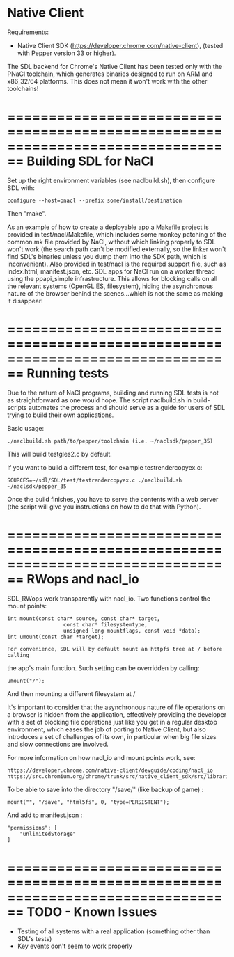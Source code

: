 Native Client
================================================================================

Requirements:

* Native Client SDK (https://developer.chrome.com/native-client),
  (tested with Pepper version 33 or higher).

The SDL backend for Chrome's Native Client has been tested only with the PNaCl
toolchain, which generates binaries designed to run on ARM and x86_32/64
platforms. This does not mean it won't work with the other toolchains!

================================================================================
Building SDL for NaCl
================================================================================

Set up the right environment variables (see naclbuild.sh), then configure SDL with:

    configure --host=pnacl --prefix some/install/destination

Then "make".

As an example of how to create a deployable app a Makefile project is provided
in test/nacl/Makefile, which includes some monkey patching of the common.mk file
provided by NaCl, without which linking properly to SDL won't work (the search
path can't be modified externally, so the linker won't find SDL's binaries unless
you dump them into the SDK path, which is inconvenient).
Also provided in test/nacl is the required support file, such as index.html,
manifest.json, etc.
SDL apps for NaCl run on a worker thread using the ppapi_simple infrastructure.
This allows for blocking calls on all the relevant systems (OpenGL ES, filesystem),
hiding the asynchronous nature of the browser behind the scenes...which is not the
same as making it disappear!


================================================================================
Running tests
================================================================================

Due to the nature of NaCl programs, building and running SDL tests is not as
straightforward as one would hope. The script naclbuild.sh in build-scripts
automates the process and should serve as a guide for users of SDL trying to build
their own applications.

Basic usage:

    ./naclbuild.sh path/to/pepper/toolchain (i.e. ~/naclsdk/pepper_35)

This will build testgles2.c by default.

If you want to build a different test, for example testrendercopyex.c:

    SOURCES=~/sdl/SDL/test/testrendercopyex.c ./naclbuild.sh ~/naclsdk/pepper_35

Once the build finishes, you have to serve the contents with a web server (the
script will give you instructions on how to do that with Python).

================================================================================
RWops and nacl_io
================================================================================

SDL_RWops work transparently with nacl_io. Two functions control the mount points:

    int mount(const char* source, const char* target,
                      const char* filesystemtype,
                      unsigned long mountflags, const void *data);
    int umount(const char *target);

    For convenience, SDL will by default mount an httpfs tree at / before calling
the app's main function. Such setting can be overridden by calling:

    umount("/");

And then mounting a different filesystem at /

It's important to consider that the asynchronous nature of file operations on a
browser is hidden from the application, effectively providing the developer with
a set of blocking file operations just like you get in a regular desktop
environment, which eases the job of porting to Native Client, but also introduces
a set of challenges of its own, in particular when big file sizes and slow
connections are involved.

For more information on how nacl_io and mount points work, see:

    https://developer.chrome.com/native-client/devguide/coding/nacl_io
    https://src.chromium.org/chrome/trunk/src/native_client_sdk/src/libraries/nacl_io/nacl_io.h

To be able to save into the directory "/save/" (like backup of game) :

    mount("", "/save", "html5fs", 0, "type=PERSISTENT");

And add to manifest.json :

    "permissions": [
        "unlimitedStorage"
    ]

================================================================================
TODO - Known Issues
================================================================================
* Testing of all systems with a real application (something other than SDL's tests)
* Key events don't seem to work properly

